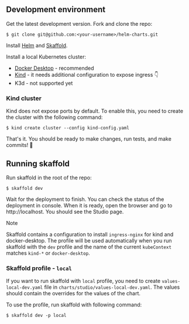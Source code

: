 ## Development environment

Get the latest development version. Fork and clone the repo:

```cli
$ git clone git@github.com:<your-username>/helm-charts.git
```
Install [Helm](https://helm.sh/docs/intro/install/) and [Skaffold](https://skaffold.dev/docs/install/).

Install a local Kubernetes cluster:
- [Docker Desktop](https://docs.docker.com/desktop/kubernetes/) - recommended
- [Kind](https://kind.sigs.k8s.io/docs/user/configuration/) - it needs additional configuration 
   to expose ingress 👇
- K3d - not supported yet


### Kind cluster
Kind does not expose ports by default. To enable this, you need to create the cluster with
the following command:

```cli
$ kind create cluster --config kind-config.yaml
```

That's it. You should be ready to make changes, run tests, and make commits! 🎉

## Running skaffold
Run skaffold in the root of the repo:

```cli
$ skaffold dev
```
Wait for the deployment to finish. You can check the status of the deployment in console.
When it is ready, open the browser and go to http://localhost. You should see the Studio page.

> [!NOTE]
> Skaffold contains a configuration to install `ingress-nginx` for kind and
> docker-desktop. The profile will be used automatically when you run skaffold with the `dev` profile
> and the name of the current `kubeContext` matches `kind-*` or `docker-desktop`.

### Skaffold profile - `local`

If you want to run skaffold with `local` profile, you need to create `values-local-dev.yaml` file in
`charts/studio/values-local-dev.yaml`. The values should contain the overrides for the values of the
chart. 

To use the profile, run skaffold with following command:

```cli
$ skaffold dev -p local
```
